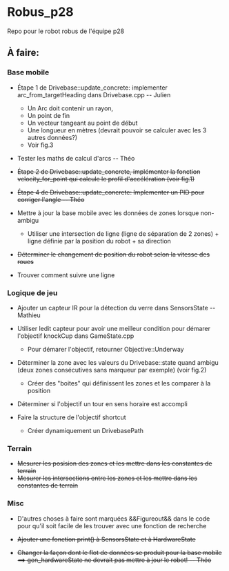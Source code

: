 # Robus_p28
Repo pour le robot robus de l'équipe p28


## À faire:

### Base mobile

* Étape 1 de Drivebase::update_concrete: implementer arc_from_targetHeading dans Drivebase.cpp -- Julien
    * Un Arc doit contenir un rayon, 
    * Un point de fin
    * Un vecteur tangeant au point de début
    * Une longueur en mètres (devrait pouvoir se calculer avec les 3 autres données?)
    * Voir fig.3

* Tester les maths de calcul d'arcs -- Théo

* ~~Étape 2 de Drivebase::update_concrete, implémenter la fonction velocity_for_point qui calcule le profil d'accélération (voir fig.1)~~

* ~~Étape 4 de Drivebase::update_concrete: Implementer un PID pour corriger l'angle -- Théo~~

* Mettre à jour la base mobile avec les données de zones lorsque non-ambigu
    * Utiliser une intersection de ligne (ligne de séparation de 2 zones) + ligne définie par la position du robot + sa direction

* ~~Déterminer le changement de position du robot selon la vitesse des roues~~

* Trouver comment suivre une ligne

### Logique de jeu

* Ajouter un capteur IR pour la détection du verre dans SensorsState -- Mathieu

* Utiliser ledit capteur pour avoir une meilleur condition pour démarer l'objectif knockCup dans GameState.cpp
    * Pour démarer l'objectif, retourner Objective::Underway

* Déterminer la zone avec les valeurs du Drivebase::state quand ambigu (deux zones consécutives sans marqueur par exemple) (voir fig.2)
    * Créer des "boites" qui définissent les zones et les comparer à la position

* Déterminer si l'objectif un tour en sens horaire est accompli

* Faire la structure de l'objectif shortcut
    * Créer dynamiquement un DrivebasePath

### Terrain

* ~~Mesurer les posision des zones et les mettre dans les constantes de terrain~~
* ~~Mesurer les intersections entre les zones et les mettre dans les constantes de terrain~~

### Misc

* D'autres choses à faire sont marquées &&Figureout&& dans le code pour qu'il soit facile de les trouver avec une fonction de recherche

* ~~Ajouter une fonction print() à SensorsState et à HardwareState~~

* ~~Changer la façon dont le flot de données se produit pour la base mobile ==> gen_hardwareState ne devrait pas mettre à jour le robot! -- Théo~~